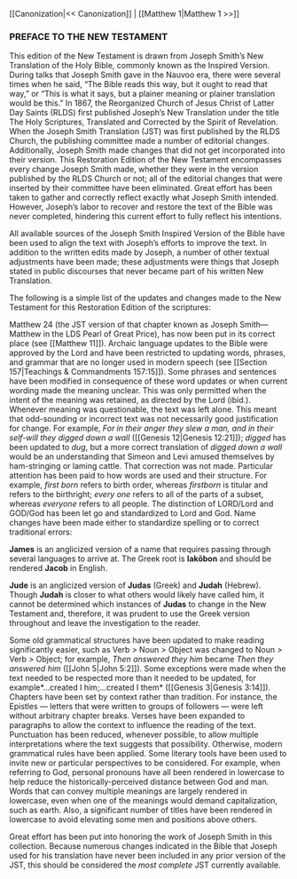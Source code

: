 [[Canonization|<< Canonization]]  |  [[Matthew 1|Matthew 1 >>]]

### PREFACE TO THE NEW TESTAMENT
This edition of the New Testament is drawn from Joseph Smith’s New Translation of the Holy Bible, commonly known as the Inspired Version. During talks that Joseph Smith gave in the Nauvoo era, there were several times when he said, “The Bible reads this way, but it ought to read that way,” or “This is what it says, but a plainer meaning or plainer translation would be this.” In 1867, the Reorganized Church of Jesus Christ of Latter Day Saints (RLDS) first published Joseph’s New Translation under the title The Holy Scriptures, Translated and Corrected by the Spirit of Revelation. When the Joseph Smith Translation (JST) was first published by the RLDS Church, the publishing committee made a number of editorial changes. Additionally, Joseph Smith made changes that did not get incorporated into their version. This Restoration Edition of the New Testament encompasses every change Joseph Smith made, whether they were in the version published by the RLDS Church or not; all of the editorial changes that were inserted by their committee have been eliminated. Great effort has been taken to gather and correctly reflect exactly what Joseph Smith intended. However, Joseph’s labor to recover and restore the text of the Bible was never completed, hindering this current effort to fully reflect his intentions.

All available sources of the Joseph Smith Inspired Version of the Bible have been used to align the text with Joseph’s efforts to improve the text. In addition to the written edits made by Joseph, a number of other textual adjustments have been made; these adjustments were things that Joseph stated in public discourses that never became part of his written New Translation.

The following is a simple list of the updates and changes made to the New Testament for this Restoration Edition of the scriptures:


Matthew 24 (the JST version of that chapter known as Joseph Smith—Matthew in the LDS Pearl of Great Price), has now been put in its correct place (see [[Matthew 11]]).
Archaic language updates to the Bible were approved by the Lord and have been restricted to updating words, phrases, and grammar that are no longer used in modern speech (see [[Section 157|Teachings & Commandments 157:15]]).
Some phrases and sentences have been modified in consequence of these word updates or when current wording made the meaning unclear. This was only permitted when the intent of the meaning was retained, as directed by the Lord (ibid.). Whenever meaning was questionable, the text was left alone. This meant that odd-sounding or incorrect text was not necessarily good justification for change. For example, *For in their anger they slew a man, and in their self-will they digged down a wall* ([[Genesis 12|Genesis 12:21]]); *digged* has been updated to *dug*, but a more correct translation of *digged down a wall* would be an understanding that Simeon and Levi amused themselves by ham-stringing or laming cattle. That correction was not made.
Particular attention has been paid to how words are used and their structure. For example, *first born* refers to birth order, whereas *firstborn* is titular and refers to the birthright; *every one* refers to all of the parts of a subset, whereas *everyone* refers to all people.
The distinction of LORD/Lord and GOD/God has been let go and standardized to Lord and God.
Name changes have been made either to standardize spelling or to correct traditional errors:


**James** is an anglicized version of a name that requires passing through several languages to arrive at. The Greek root is **Iakōbon** and should be rendered **Jacob** in English.

**Jude** is an anglicized version of **Judas** (Greek) and **Judah** (Hebrew). Though **Judah** is closer to what others would likely have called him, it cannot be determined which instances of **Judas** to change in the New Testament and, therefore, it was prudent to use the Greek version throughout and leave the investigation to the reader.

Some old grammatical structures have been updated to make reading significantly easier, such as Verb *>* Noun *>* Object was changed to Noun *>* Verb *>* Object; for example, *Then answered they him* became *Then they answered him* ([[John 5|John 5:2]]). Some exceptions were made when the text needed to be respected more than it needed to be updated, for example*…created I him;…created I them* ([[Genesis 3|Genesis 3:14]]).
Chapters have been set by context rather than tradition. For instance, the Epistles — letters that were written to groups of followers — were left without arbitrary chapter breaks.
Verses have been expanded to paragraphs to allow the context to influence the reading of the text.
Punctuation has been reduced, whenever possible, to allow multiple interpretations where the text suggests that possibility. Otherwise, modern grammatical rules have been applied.
Some literary tools have been used to invite new or particular perspectives to be considered. For example, when referring to God, personal pronouns have all been rendered in lowercase to help reduce the historically-perceived distance between God and man. Words that can convey multiple meanings are largely rendered in lowercase, even when one of the meanings would demand capitalization, such as earth. Also, a significant number of titles have been rendered in lowercase to avoid elevating some men and positions above others.

Great effort has been put into honoring the work of Joseph Smith in this collection. Because numerous changes indicated in the Bible that Joseph used for his translation have never been included in any prior version of the JST, this should be considered the *most complete* JST currently available.